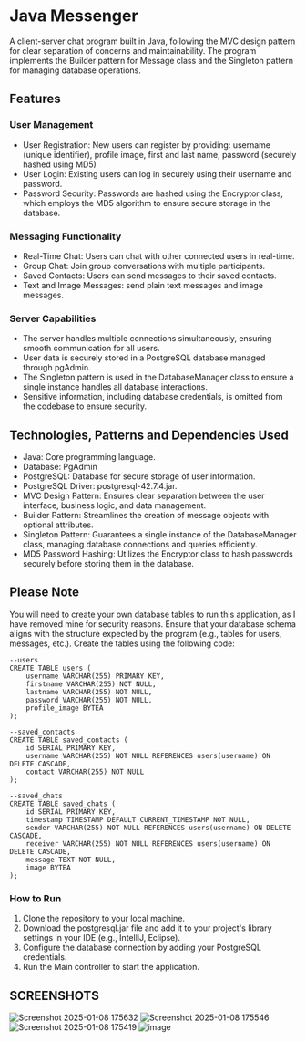 # Java Messenger
A client-server chat program built in Java, following the MVC design pattern for clear separation of concerns and maintainability. The program implements the Builder pattern for Message class and the Singleton pattern for managing database operations.

## Features
### User Management
- User Registration: New users can register by providing: username (unique identifier), profile image, first and last name, password (securely hashed using MD5)
- User Login: Existing users can log in securely using their username and password.
- Password Security: Passwords are hashed using the Encryptor class, which employs the MD5 algorithm to ensure secure storage in the database.

### Messaging Functionality
- Real-Time Chat: Users can chat with other connected users in real-time.
- Group Chat: Join group conversations with multiple participants.
- Saved Contacts: Users can send messages to their saved contacts.
- Text and Image Messages: send plain text messages and image messages.

### Server Capabilities
- The server handles multiple connections simultaneously, ensuring smooth communication for all users.
- User data is securely stored in a PostgreSQL database managed through pgAdmin.
- The Singleton pattern is used in the DatabaseManager class to ensure a single instance handles all database interactions.
- Sensitive information, including database credentials, is omitted from the codebase to ensure security.

## Technologies, Patterns and Dependencies Used
- Java: Core programming language.
- Database: PgAdmin
- PostgreSQL: Database for secure storage of user information.
- PostgreSQL Driver: postgresql-42.7.4.jar.
- MVC Design Pattern: Ensures clear separation between the user interface, business logic, and data management.
- Builder Pattern: Streamlines the creation of message objects with optional attributes.
- Singleton Pattern: Guarantees a single instance of the DatabaseManager class, managing database connections and queries efficiently.
- MD5 Password Hashing: Utilizes the Encryptor class to hash passwords securely before storing them in the database.

## Please Note
You will need to create your own database tables to run this application, as I have removed mine for security reasons. Ensure that your database schema aligns with the structure expected by the program (e.g., tables for users, messages, etc.). Create the tables using the following code:
```
--users
CREATE TABLE users (
    username VARCHAR(255) PRIMARY KEY,
    firstname VARCHAR(255) NOT NULL,
    lastname VARCHAR(255) NOT NULL,
    password VARCHAR(255) NOT NULL,
    profile_image BYTEA
);

--saved_contacts
CREATE TABLE saved_contacts (
    id SERIAL PRIMARY KEY,
    username VARCHAR(255) NOT NULL REFERENCES users(username) ON DELETE CASCADE,
    contact VARCHAR(255) NOT NULL
);

--saved_chats
CREATE TABLE saved_chats (
    id SERIAL PRIMARY KEY,
    timestamp TIMESTAMP DEFAULT CURRENT_TIMESTAMP NOT NULL,
    sender VARCHAR(255) NOT NULL REFERENCES users(username) ON DELETE CASCADE,
    receiver VARCHAR(255) NOT NULL REFERENCES users(username) ON DELETE CASCADE,
    message TEXT NOT NULL,
    image BYTEA
);

```

### How to Run
1. Clone the repository to your local machine.
2. Download the postgresql.jar file and add it to your project's library settings in your IDE (e.g., IntelliJ, Eclipse).
3. Configure the database connection by adding your PostgreSQL credentials.
4. Run the Main controller to start the application.


## SCREENSHOTS
![Screenshot 2025-01-08 175632](https://github.com/user-attachments/assets/dab86da0-5d7b-4ae4-a906-9b852f549c70)
![Screenshot 2025-01-08 175546](https://github.com/user-attachments/assets/4315b47e-dfff-4863-b55e-029ca7292241)
![Screenshot 2025-01-08 175419](https://github.com/user-attachments/assets/e241ed3e-0c70-4ad1-b2ab-c8802fb3f510)
![image](https://github.com/user-attachments/assets/bead9090-0aa6-4c72-8aa6-e1e41a1e9bdc)

